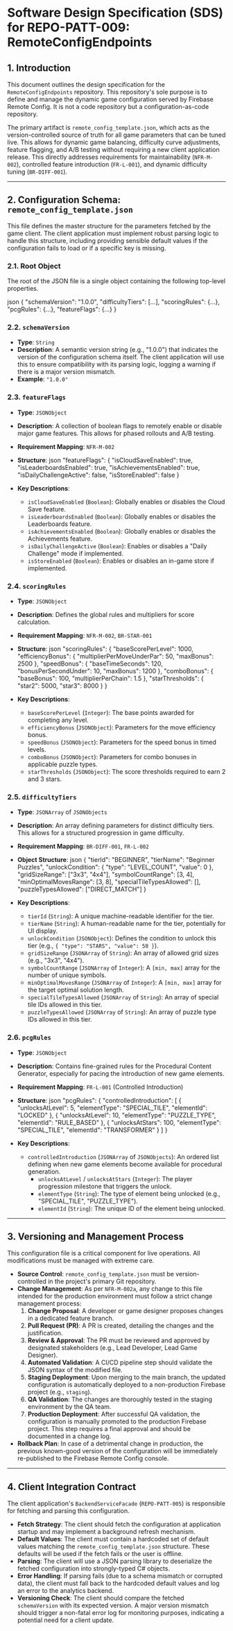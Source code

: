 # Software Design Specification (SDS) for REPO-PATT-009: RemoteConfigEndpoints

## 1. Introduction

This document outlines the design specification for the `RemoteConfigEndpoints` repository. This repository's sole purpose is to define and manage the dynamic game configuration served by Firebase Remote Config. It is not a code repository but a configuration-as-code repository.

The primary artifact is `remote_config_template.json`, which acts as the version-controlled source of truth for all game parameters that can be tuned live. This allows for dynamic game balancing, difficulty curve adjustments, feature flagging, and A/B testing without requiring a new client application release. This directly addresses requirements for maintainability (`NFR-M-002`), controlled feature introduction (`FR-L-001`), and dynamic difficulty tuning (`BR-DIFF-001`).

---

## 2. Configuration Schema: `remote_config_template.json`

This file defines the master structure for the parameters fetched by the game client. The client application must implement robust parsing logic to handle this structure, including providing sensible default values if the configuration fails to load or if a specific key is missing.

### 2.1. Root Object

The root of the JSON file is a single object containing the following top-level properties.

json
{
  "schemaVersion": "1.0.0",
  "difficultyTiers": [...],
  "scoringRules": {...},
  "pcgRules": {...},
  "featureFlags": {...}
}


### 2.2. `schemaVersion`
- **Type**: `String`
- **Description**: A semantic version string (e.g., "1.0.0") that indicates the version of the configuration schema itself. The client application will use this to ensure compatibility with its parsing logic, logging a warning if there is a major version mismatch.
- **Example**: `"1.0.0"`

### 2.3. `featureFlags`
- **Type**: `JSONObject`
- **Description**: A collection of boolean flags to remotely enable or disable major game features. This allows for phased rollouts and A/B testing.
- **Requirement Mapping**: `NFR-M-002`
- **Structure**:
  json
  "featureFlags": {
    "isCloudSaveEnabled": true,
    "isLeaderboardsEnabled": true,
    "isAchievementsEnabled": true,
    "isDailyChallengeActive": false,
    "isStoreEnabled": false
  }
  
- **Key Descriptions**:
    - `isCloudSaveEnabled` (`Boolean`): Globally enables or disables the Cloud Save feature.
    - `isLeaderboardsEnabled` (`Boolean`): Globally enables or disables the Leaderboards feature.
    - `isAchievementsEnabled` (`Boolean`): Globally enables or disables the Achievements feature.
    - `isDailyChallengeActive` (`Boolean`): Enables or disables a "Daily Challenge" mode if implemented.
    - `isStoreEnabled` (`Boolean`): Enables or disables an in-game store if implemented.

### 2.4. `scoringRules`
- **Type**: `JSONObject`
- **Description**: Defines the global rules and multipliers for score calculation.
- **Requirement Mapping**: `NFR-M-002`, `BR-STAR-001`
- **Structure**:
  json
  "scoringRules": {
    "baseScorePerLevel": 1000,
    "efficiencyBonus": {
      "multiplierPerMoveUnderPar": 50,
      "maxBonus": 2500
    },
    "speedBonus": {
      "baseTimeSeconds": 120,
      "bonusPerSecondUnder": 10,
      "maxBonus": 1200
    },
    "comboBonus": {
      "baseBonus": 100,
      "multiplierPerChain": 1.5
    },
    "starThresholds": {
      "star2": 5000,
      "star3": 8000
    }
  }
  
- **Key Descriptions**:
    - `baseScorePerLevel` (`Integer`): The base points awarded for completing any level.
    - `efficiencyBonus` (`JSONObject`): Parameters for the move efficiency bonus.
    - `speedBonus` (`JSONObject`): Parameters for the speed bonus in timed levels.
    - `comboBonus` (`JSONObject`): Parameters for combo bonuses in applicable puzzle types.
    - `starThresholds` (`JSONObject`): The score thresholds required to earn 2 and 3 stars.

### 2.5. `difficultyTiers`
- **Type**: `JSONArray` of `JSONObjects`
- **Description**: An array defining parameters for distinct difficulty tiers. This allows for a structured progression in game difficulty.
- **Requirement Mapping**: `BR-DIFF-001`, `FR-L-002`
- **Object Structure**:
  json
   {
      "tierId": "BEGINNER",
      "tierName": "Beginner Puzzles",
      "unlockCondition": { "type": "LEVEL_COUNT", "value": 0 },
      "gridSizeRange": ["3x3", "4x4"],
      "symbolCountRange": [3, 4],
      "minOptimalMovesRange": [3, 8],
      "specialTileTypesAllowed": [],
      "puzzleTypesAllowed": ["DIRECT_MATCH"]
    }
  
- **Key Descriptions**:
    - `tierId` (`String`): A unique machine-readable identifier for the tier.
    - `tierName` (`String`): A human-readable name for the tier, potentially for UI display.
    - `unlockCondition` (`JSONObject`): Defines the condition to unlock this tier (e.g., `{ "type": "STARS", "value": 50 }`).
    - `gridSizeRange` (`JSONArray` of `String`): An array of allowed grid sizes (e.g., "3x3", "4x4").
    - `symbolCountRange` (`JSONArray` of `Integer`): A `[min, max]` array for the number of unique symbols.
    - `minOptimalMovesRange` (`JSONArray` of `Integer`): A `[min, max]` array for the target optimal solution length.
    - `specialTileTypesAllowed` (`JSONArray` of `String`): An array of special tile IDs allowed in this tier.
    - `puzzleTypesAllowed` (`JSONArray` of `String`): An array of puzzle type IDs allowed in this tier.

### 2.6. `pcgRules`
- **Type**: `JSONObject`
- **Description**: Contains fine-grained rules for the Procedural Content Generator, especially for pacing the introduction of new game elements.
- **Requirement Mapping**: `FR-L-001` (Controlled Introduction)
- **Structure**:
  json
  "pcgRules": {
    "controlledIntroduction": [
      { "unlocksAtLevel": 5, "elementType": "SPECIAL_TILE", "elementId": "LOCKED" },
      { "unlocksAtLevel": 10, "elementType": "PUZZLE_TYPE", "elementId": "RULE_BASED" },
      { "unlocksAtStars": 100, "elementType": "SPECIAL_TILE", "elementId": "TRANSFORMER" }
    ]
  }
  
- **Key Descriptions**:
    - `controlledIntroduction` (`JSONArray` of `JSONObjects`): An ordered list defining when new game elements become available for procedural generation.
        - `unlocksAtLevel` / `unlocksAtStars` (`Integer`): The player progression milestone that triggers the unlock.
        - `elementType` (`String`): The type of element being unlocked (e.g., "SPECIAL_TILE", "PUZZLE_TYPE").
        - `elementId` (`String`): The unique ID of the element being unlocked.

---

## 3. Versioning and Management Process

This configuration file is a critical component for live operations. All modifications must be managed with extreme care.

- **Source Control**: `remote_config_template.json` must be version-controlled in the project's primary Git repository.
- **Change Management**: As per `NFR-M-002a`, any change to this file intended for the production environment must follow a strict change management process:
    1.  **Change Proposal**: A developer or game designer proposes changes in a dedicated feature branch.
    2.  **Pull Request (PR)**: A PR is created, detailing the changes and the justification.
    3.  **Review & Approval**: The PR must be reviewed and approved by designated stakeholders (e.g., Lead Developer, Lead Game Designer).
    4.  **Automated Validation**: A CI/CD pipeline step should validate the JSON syntax of the modified file.
    5.  **Staging Deployment**: Upon merging to the main branch, the updated configuration is automatically deployed to a non-production Firebase project (e.g., `staging`).
    6.  **QA Validation**: The changes are thoroughly tested in the staging environment by the QA team.
    7.  **Production Deployment**: After successful QA validation, the configuration is manually promoted to the production Firebase project. This step requires a final approval and should be documented in a change log.
- **Rollback Plan**: In case of a detrimental change in production, the previous known-good version of the configuration will be immediately re-published to the Firebase Remote Config console.

---

## 4. Client Integration Contract

The client application's `BackendServiceFacade` (`REPO-PATT-005`) is responsible for fetching and parsing this configuration.

- **Fetch Strategy**: The client should fetch the configuration at application startup and may implement a background refresh mechanism.
- **Default Values**: The client must contain a hardcoded set of default values matching the `remote_config_template.json` structure. These defaults will be used if the fetch fails or the user is offline.
- **Parsing**: The client will use a JSON parsing library to deserialize the fetched configuration into strongly-typed C# objects.
- **Error Handling**: If parsing fails (due to a schema mismatch or corrupted data), the client must fall back to the hardcoded default values and log an error to the analytics backend.
- **Versioning Check**: The client should compare the fetched `schemaVersion` with its expected version. A major version mismatch should trigger a non-fatal error log for monitoring purposes, indicating a potential need for a client update.